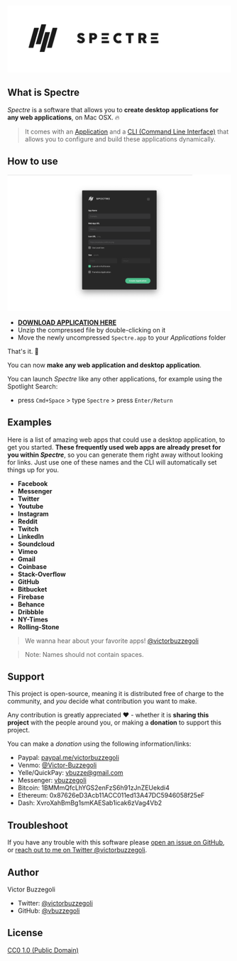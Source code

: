 ![hero](hero.png)

## What is Spectre

_Spectre_ is a software that allows you to **create desktop applications for any web applications**, on Mac OSX. :fire:

> It comes with an [Application](https://github.com/vbuzzegoli/spectre-dist/blob/master/Spectre.zip) and a [CLI (Command Line Interface)](https://github.com/vbuzzegoli/spectre-engine) that allows you to configure and build these applications dynamically.

## How to use

![spectre](spectre.png)

- **[DOWNLOAD APPLICATION HERE](https://github.com/vbuzzegoli/spectre-dist/blob/master/Spectre.zip)**
- Unzip the compressed file by double-clicking on it
- Move the newly uncompressed `Spectre.app` to your _Applications_ folder

That's it. :raised_hands:

You can now **make any web application and desktop application**.

You can launch _Spectre_ like any other applications, for example using the Spotlight Search:
   
   - press `Cmd+Space` > type `Spectre` > press `Enter/Return`

## Examples

Here is a list of amazing web apps that could use a desktop application, to get you started. **These frequently used web apps are already preset for you within _Spectre_**, so you can generate them right away without looking for links. Just use one of these names and the CLI will automatically set things up for you.

- **Facebook**
- **Messenger**
- **Twitter**
- **Youtube**
- **Instagram**
- **Reddit**
- **Twitch**
- **LinkedIn**
- **Soundcloud**
- **Vimeo**
- **Gmail**
- **Coinbase**
- **Stack-Overflow**
- **GitHub**
- **Bitbucket**
- **Firebase**
- **Behance**
- **Dribbble**
- **NY-Times**
- **Rolling-Stone**

> We wanna hear about your favorite apps! [@victorbuzzegoli](https://twitter.com/victorbuzzegoli)

> Note: Names should not contain spaces.

## Support

This project is open-source, meaning it is distributed free of charge to the community, and _you_ decide what contribution you want to make.

Any contribution is greatly appreciated :heart: - whether it is **sharing this project** with the people around you, or making a **donation** to support this project.

You can make a _donation_ using the following information/links:  

- Paypal: [paypal.me/victorbuzzegoli](https://www.paypal.com/paypalme2/victorbuzzegoli)
- Venmo: [@Victor-Buzzegoli](https://venmo.com/code?user_id=2638020016603136260)
- Yelle/QuickPay: vbuzze@gmail.com
- Messenger: [vbuzzegoli](https://www.messenger.com/t/vbuzzegoli)
- Bitcoin: 1BMMmQfcLhYGS2enFzS6h91zJnZEUekdi4
- Ethereum: 0x87626eD3Acb11ACC011ed13A47DC5946058f25eF
- Dash: XvroXahBmBg1smKAESab1icak6zVag4Vb2

## Troubleshoot

If you have any trouble with this software please [open an issue on GitHub](https://github.com/vbuzzegoli/spectre/issues), or [reach out to me on Twitter @victorbuzzegoli](https://twitter.com/victorbuzzegoli).

## Author

Victor Buzzegoli

- Twitter: [@victorbuzzegoli](https://twitter.com/victorbuzzegoli)
- GitHub: [@vbuzzegoli](https://github.com/vbuzzegoli)

## License

[CC0 1.0 (Public Domain)](LICENSE.md)

